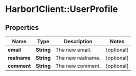 # Harbor1Client::UserProfile

## Properties
Name | Type | Description | Notes
------------ | ------------- | ------------- | -------------
**email** | **String** | The new email. | [optional] 
**realname** | **String** | The new realname. | [optional] 
**comment** | **String** | The new comment. | [optional] 


